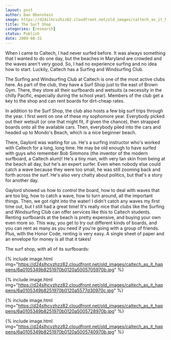 ```yaml
---
layout: post
author: Dan Obenshain
image: https://d24slhcvzhzz82.cloudfront.net/old_images/caltech_as_it_happens/6a0105349b8251970b0120a50056c8970b.jpg
title: The Surf Shop
categories: [research]
status: Publish
date: 2009-08-31
---
```



When I came to Caltech, I had never surfed before. It was always something that I wanted to do one day, but the beaches in Maryland are crowded and the waves aren't very good. So, I had no experience surfing and no idea how to start. Luckily, Caltech has a Surfing and Windsurfing Club.

The Surfing and Windsurfing Club at Caltech is one of the most active clubs here. As part of the club, they have a Surf Shop just to the east of Brown Gym. There, they store all their surfboards and wetsuits (a necessity in the chilly Pacific, especially during the school year). Members of the club get a key to the shop and can rent boards for dirt-cheap rates.

In addition to the Surf Shop, the club also hosts a few big surf trips through the year. I first went on one of these my sophomore year. Everybody picked out their wetsuit (or one that might fit, if given the chance), then strapped boards onto all the available cars. Then, everybody piled into the cars and headed up to Mondo's Beach, which is a nice beginner beach.

There, Gaylord was waiting for us. He's a surfing instructor who's worked with Caltech for a long, long time. He may be old enough to have surfed with guys who remember Bob Simmons (the inventor of the modern surfboard, a Caltech alum)! He's a tiny man, with very tan skin from being at the beach all day, but he's an expert surfer. Even when nobody else could catch a wave because they were too small, he was still zooming back and forth across the surf. He's also very chatty about politics, but that's a story for another day.

Gaylord showed us how to control the board, how to deal with waves that are too big, how to catch a wave, how to turn around, all the important things. Then, we got right into the water! I didn't catch any waves my first time out, but I still had a great time!
It's really nice that clubs like the Surfing and Windsurfing Club can offer services like this to Caltech students. Renting surfboards at the beach is pretty expensive, and buying your own even more so. This way, you get to try out different kinds of boards, and you can rent as many as you need if you're going with a group of friends. Plus, with the Honor Code, renting is very easy. A single sheet of paper and an envelope for money is all that it takes!

The surf shop, with all of its surfboards:

{% include image.html img="https://d24slhcvzhzz82.cloudfront.net/old_images/caltech_as_it_happens/6a0105349b8251970b0120a5005705970b.jpg" %}

{% include image.html img="https://d24slhcvzhzz82.cloudfront.net/old_images/caltech_as_it_happens/6a0105349b8251970b0120a5577d30970c.jpg" %}

{% include image.html img="https://d24slhcvzhzz82.cloudfront.net/old_images/caltech_as_it_happens/6a0105349b8251970b0120a5005728970b.jpg" %}

{% include image.html img="https://d24slhcvzhzz82.cloudfront.net/old_images/caltech_as_it_happens/6a0105349b8251970b0120a5005740970b.jpg" %}
